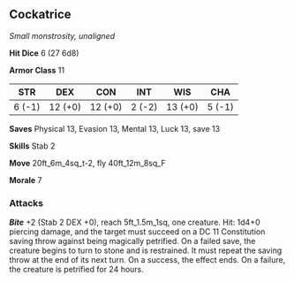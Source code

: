 ## Cockatrice

*Small monstrosity, unaligned*

**Hit Dice** 6 (27 6d8)

**Armor Class** 11

| STR     | DEX     | CON     | INT     | WIS     | CHA     |
|---------|---------|---------|---------|---------|---------|
|  6 (-1) | 12 (+0) | 12 (+0) |  2 (-2) | 13 (+0) |  5 (-1) |

**Saves** Physical 13, Evasion 13, Mental 13, Luck 13, save 13

**Skills** Stab 2

**Move** 20ft\_6m\_4sq\_t-2, fly 40ft\_12m\_8sq\_F

**Morale** 7

### Attacks

***Bite*** +2 (Stab 2 DEX +0), reach 5ft\_1.5m\_1sq, one creature. Hit: 1d4+0 piercing damage, and the target must succeed on a DC 11 Constitution saving throw against being magically petrified. On a failed save, the creature begins to turn to stone and is restrained. It must repeat the saving throw at the end of its next turn. On a success, the effect ends. On a failure, the creature is petrified for 24 hours.


